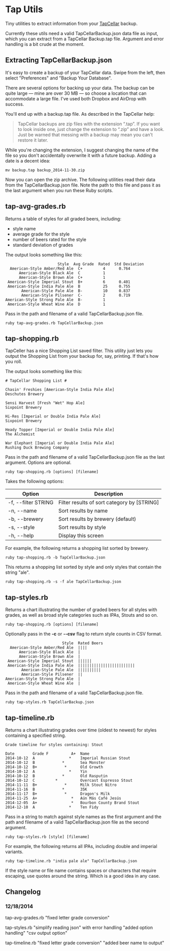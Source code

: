 # Tap Utils

Tiny utilities to extract information from your [TapCellar](http://tapcellar.com/) backup.

Currently these utils need a valid TapCellarBackup.json data file as input, which you can extract from a TapCellar Backup.tap file. Argument and error handling is a bit crude at the moment.

## Extracting TapCellarBackup.json

It's easy to create a backup of your TapCellar data. Swipe from the left, then select "Preferences" and "Backup Your Database".

There are several options for backing up your data. The backup can be quite large &mdash; mine are over 30 MB &mdash; so choose a location that can accommodate a large file. I've used both Dropbox and AirDrop with success.

You'll end up with a backup.tap file. As described in the TapCellar help:

> TapCellar backups are zip files with the extension “.tap”. If you want to look inside one, just change the extension to “.zip” and have a look. Just be warned that messing with a backup may mean you can’t restore it later.

While you're changing the extension, I suggest changing the name of the file so you don't accidentally overwrite it with a future backup. Adding a date is a decent idea:

```mv backup.tap backup_2014-11-30.zip```

Now you can open the zip archive. The following utilities read their data from the TapCellarBackup.json file. Note the path to this file and pass it as the last argument when you run these Ruby scripts.

## tap-avg-grades.rb

Returns a table of styles for all graded beers, including:

* style name
* average grade for the style
* number of beers rated for the style
* standard deviation of grades

The output looks something like this:

```
                       Style  Avg Grade  Rated  Std Deviation
  American-Style Amber/Red Ale  C+         4      0.764
      American-Style Black Ale  C          1
      American-Style Brown Ale  C+         1
 American-Style Imperial Stout  B+         6      0.401
 American-Style India Pale Ale  B          25     0.755
       American-Style Pale Ale  B-         10     0.837
       American-Style Pilsener  C-         2      0.719
American-Style Strong Pale Ale  B-         1
 American-Style Wheat Wine Ale  D          1
```

Pass in the path and filename of a valid TapCellarBackup.json file.

```ruby tap-avg-grades.rb TapCellarBackup.json```

## tap-shopping.rb

TapCeller has a nice Shopping List saved filter. This utility just lets you output the Shopping List from your backup for, say, printing. If that's how you roll.

The output looks something like this:

```
# TapCellar Shopping List #

Chasin' Freshies [American-Style India Pale Ale]
Deschutes Brewery

Sensi Harvest [Fresh "Wet" Hop Ale]
Sixpoint Brewery

Hi-Res [Imperial or Double India Pale Ale]
Sixpoint Brewery

Heady Topper [Imperial or Double India Pale Ale]
The Alchemist

War Elephant [Imperial or Double India Pale Ale]
Rushing Duck Brewing Company
```

Pass in the path and filename of a valid TapCellarBackup.json file as the last argument. Options are optional.

```ruby tap-shopping.rb [options] [filename]```

Takes the following options:

| Option | Description |
| ------ | ----------- |
| -f, --filter STRING  | Filter results of sort category by [STRING] |
| -n, --name           |  Sort results by name |
| -b, --brewery        |  Sort results by brewery (default) |
| -s, --style          |  Sort results by style |
| -h, --help           |  Display this screen |

For example, the following returns a shopping list sorted by brewery.

```ruby tap-shopping.rb -b TapCellarBackup.json```

This returns a shopping list sorted by style and only styles that contain the string "ale".

```ruby tap-shopping.rb -s -f ale TapCellarBackup.json```


## tap-styles.rb

Returns a chart illustrating the number of graded beers for all styles with grades, as well as broad style categories such as IPAs, Stouts and so on.

```ruby tap-shopping.rb [options] [filename]```

Optionally pass in the **-c** or **--csv** flag to return style counts in CSV format.

```
                         Style  Rated Beers
  American-Style Amber/Red Ale  ||||
      American-Style Black Ale  |
      American-Style Brown Ale  |
 American-Style Imperial Stout  ||||||
 American-Style India Pale Ale  |||||||||||||||||||||||||
       American-Style Pale Ale  ||||||||||
       American-Style Pilsener  ||
American-Style Strong Pale Ale  |
 American-Style Wheat Wine Ale  |
```

Pass in the path and filename of a valid TapCellarBackup.json file.

```ruby tap-styles.rb TapCellarBackup.json```

## tap-timeline.rb

Returns a chart illustrating grades over time (oldest to newest) for styles containing a specified string.

```
Grade timeline for styles containing: Stout

Date        Grade F          A+  Name
2014-10-12  A               *    Imperial Russian Stout
2014-10-12  B            *       Sea Monster
2014-10-12  B+            *      Old Growth
2014-10-12  A               *    Yin
2014-10-12  B            *       Old Rasputin
2014-10-12  C         *          Overcast Espresso Stout
2014-11-11  B+            *      Milk Stout Nitro
2014-11-16  B            *       35K
2014-11-17  B+            *      Dragon's Milk
2014-11-25  A+               *   Aún Más Café Jesús
2014-12-05  A+               *   Bourbon County Brand Stout
2014-12-10  A               *    Ten Fidy
```

Pass in a string to match against style names as the first argument and the path and filename of a valid TapCellarBackup.json file as the second argument.

```ruby tap-styles.rb [style] [filename]```

For example, the following returns all IPAs, including double and imperial variants.

```ruby tap-timeline.rb "india pale ale" TapCellarBackup.json```

If the style name or file name contains spaces or characters that require escaping, use quotes around the string. Which is a good idea in any case.

## Changelog

### 12/18/2014

tap-avg-grades.rb
"fixed letter grade conversion"

tap-styles.rb
"simplify reading json" with error handling
"added option handling"
"csv output option"

tap-timeline.rb
"fixed letter grade conversion"
"added beer name to output"